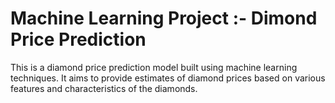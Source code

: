 # Machine Learning Project :- Dimond Price Prediction

This is a diamond price prediction model built using machine learning techniques. It aims to provide estimates of diamond prices based on various features and characteristics of the diamonds.
